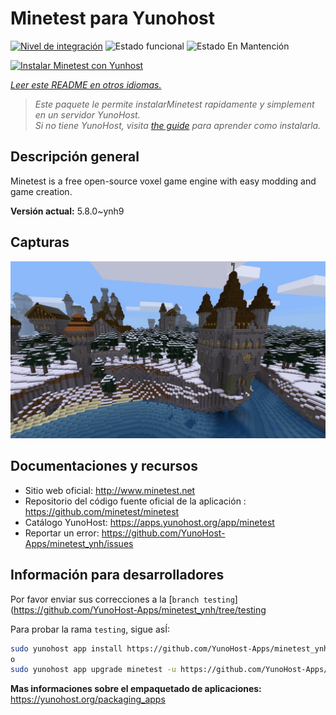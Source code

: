 <!--
Este archivo README esta generado automaticamente<https://github.com/YunoHost/apps/tree/master/tools/readme_generator>
No se debe editar a mano.
-->

# Minetest para Yunohost

[![Nivel de integración](https://dash.yunohost.org/integration/minetest.svg)](https://ci-apps.yunohost.org/ci/apps/minetest/) ![Estado funcional](https://ci-apps.yunohost.org/ci/badges/minetest.status.svg) ![Estado En Mantención](https://ci-apps.yunohost.org/ci/badges/minetest.maintain.svg)

[![Instalar Minetest con Yunhost](https://install-app.yunohost.org/install-with-yunohost.svg)](https://install-app.yunohost.org/?app=minetest)

*[Leer este README en otros idiomas.](./ALL_README.md)*

> *Este paquete le permite instalarMinetest rapidamente y simplement en un servidor YunoHost.*  
> *Si no tiene YunoHost, visita [the guide](https://yunohost.org/install) para aprender como instalarla.*

## Descripción general

Minetest is a free open-source voxel game engine with easy modding and game creation.


**Versión actual:** 5.8.0~ynh9

## Capturas

![Captura de Minetest](./doc/screenshots/screenshot.jpg)

## Documentaciones y recursos

- Sitio web oficial: <http://www.minetest.net>
- Repositorio del código fuente oficial de la aplicación : <https://github.com/minetest/minetest>
- Catálogo YunoHost: <https://apps.yunohost.org/app/minetest>
- Reportar un error: <https://github.com/YunoHost-Apps/minetest_ynh/issues>

## Información para desarrolladores

Por favor enviar sus correcciones a la [`branch testing`](https://github.com/YunoHost-Apps/minetest_ynh/tree/testing

Para probar la rama `testing`, sigue asÍ:

```bash
sudo yunohost app install https://github.com/YunoHost-Apps/minetest_ynh/tree/testing --debug
o
sudo yunohost app upgrade minetest -u https://github.com/YunoHost-Apps/minetest_ynh/tree/testing --debug
```

**Mas informaciones sobre el empaquetado de aplicaciones:** <https://yunohost.org/packaging_apps>
